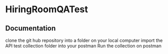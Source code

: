 # HiringRoomQATest
## Documentation 

clone the git hub repository into a folder on your local computer
import the API test collection folder into your postman
Run the collection on postman 
